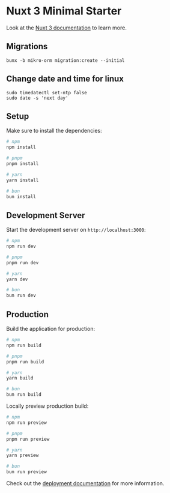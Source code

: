 # Nuxt 3 Minimal Starter

Look at the [Nuxt 3 documentation](https://nuxt.com/docs/getting-started/introduction) to learn more.

## Migrations

```shell
bunx -b mikro-orm migration:create --initial
```

## Change date and time for linux

```shell
sudo timedatectl set-ntp false
sudo date -s 'next day'
```

## Setup

Make sure to install the dependencies:

```bash
# npm
npm install

# pnpm
pnpm install

# yarn
yarn install

# bun
bun install
```

## Development Server

Start the development server on `http://localhost:3000`:

```bash
# npm
npm run dev

# pnpm
pnpm run dev

# yarn
yarn dev

# bun
bun run dev
```

## Production

Build the application for production:

```bash
# npm
npm run build

# pnpm
pnpm run build

# yarn
yarn build

# bun
bun run build
```

Locally preview production build:

```bash
# npm
npm run preview

# pnpm
pnpm run preview

# yarn
yarn preview

# bun
bun run preview
```

Check out the [deployment documentation](https://nuxt.com/docs/getting-started/deployment) for more information.
